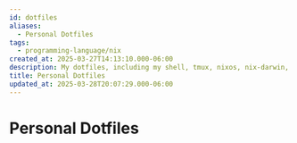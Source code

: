```yaml
---
id: dotfiles
aliases:
  - Personal Dotfiles
tags:
  - programming-language/nix
created_at: 2025-03-27T14:13:10.000-06:00
description: My dotfiles, including my shell, tmux, nixos, nix-darwin, and neovim configurations.
title: Personal Dotfiles
updated_at: 2025-03-28T20:07:29.000-06:00
---
```


# Personal Dotfiles
